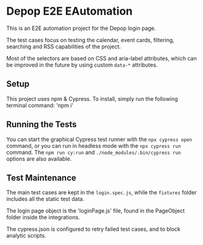 # Depop E2E EAutomation
This is an E2E automation project for the Depop login page.

The test cases focus on testing the calendar, event cards, filtering, searching and RSS capabilities of the project.

Most of the selectors are based on CSS and aria-label attributes, which can be improved in the future by using custom `data-*` attributes.

## Setup
This project uses npm & Cypress.
To install, simply run the following terminal command:
'npm i'

## Running the Tests
You can start the graphical Cypress test runner with the `npx cypress open` command, or you can run in headless mode with the `npx cypress run` command.
The `npm run cy:run` and `./node_modules/.bin/cypress run` options are also available.

## Test Maintenance
The main test cases are kept in the `login.spec.js`, while the `fixtures` folder includes all the static test data.

The login page object is the 'loginPage.js' file, found in the PageObject folder inside the integrations.

The cypress.json is configured to retry failed test cases, and to block analytic scripts.
